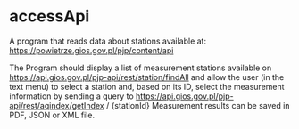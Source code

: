 # accessApi

A program that reads data about stations available at: https://powietrze.gios.gov.pl/pjp/content/api

The Program should display a list of measurement stations available on https://api.gios.gov.pl/pjp-api/rest/station/findAll
and allow the user (in the text menu) to select a station and, based on its ID, select the measurement information by sending a query to
https://api.gios.gov.pl/pjp-api/rest/aqindex/getIndex / {stationId}
Measurement results can be saved in PDF, JSON or XML file.
